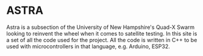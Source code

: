 # ASTRA
Astra is a subsection of the University of New Hampshire's Quad-X Swarm looking to reinvent the wheel when it comes to satellite testing. In this site is a set of all the code used for the project. All the code is written in C++ to be used with microcontrollers in that language, e.g. Arduino, ESP32. 
